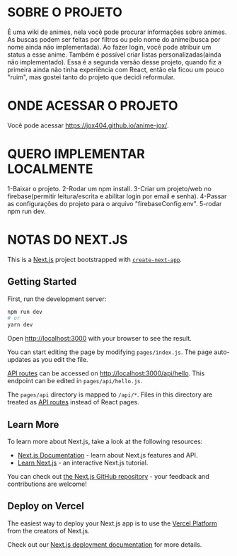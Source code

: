 # SOBRE O PROJETO

É uma wiki de animes, nela você pode procurar informações sobre animes.
As buscas podem ser feitas por filtros ou pelo nome do anime(busca por nome ainda não implementada).
Ao fazer login, você pode atribuir um status a esse anime.
Também é possível criar listas personalizadas(ainda não implementado).
Essa é a segunda versão desse projeto, quando fiz a primeira ainda não tinha experiência com React, então ela ficou um pouco "ruim", mas gostei tanto do projeto que decidi reformular.

# ONDE ACESSAR O PROJETO

Você pode acessar https://jox404.github.io/anime-jox/.

# QUERO IMPLEMENTAR LOCALMENTE

1-Baixar o projeto.
2-Rodar um npm install.
3-Criar um projeto/web no firebase(permitir leitura/escrita e abilitar login por email e senha).
4-Passar as configurações do projeto para o arquivo "firebaseConfig.env".
5-rodar npm run dev.

# NOTAS DO NEXT.JS

This is a [Next.js](https://nextjs.org/) project bootstrapped with [`create-next-app`](https://github.com/vercel/next.js/tree/canary/packages/create-next-app).

## Getting Started

First, run the development server:

```bash
npm run dev
# or
yarn dev
```

Open [http://localhost:3000](http://localhost:3000) with your browser to see the result.

You can start editing the page by modifying `pages/index.js`. The page auto-updates as you edit the file.

[API routes](https://nextjs.org/docs/api-routes/introduction) can be accessed on [http://localhost:3000/api/hello](http://localhost:3000/api/hello). This endpoint can be edited in `pages/api/hello.js`.

The `pages/api` directory is mapped to `/api/*`. Files in this directory are treated as [API routes](https://nextjs.org/docs/api-routes/introduction) instead of React pages.

## Learn More

To learn more about Next.js, take a look at the following resources:

- [Next.js Documentation](https://nextjs.org/docs) - learn about Next.js features and API.
- [Learn Next.js](https://nextjs.org/learn) - an interactive Next.js tutorial.

You can check out [the Next.js GitHub repository](https://github.com/vercel/next.js/) - your feedback and contributions are welcome!

## Deploy on Vercel

The easiest way to deploy your Next.js app is to use the [Vercel Platform](https://vercel.com/new?utm_medium=default-template&filter=next.js&utm_source=create-next-app&utm_campaign=create-next-app-readme) from the creators of Next.js.

Check out our [Next.js deployment documentation](https://nextjs.org/docs/deployment) for more details.
